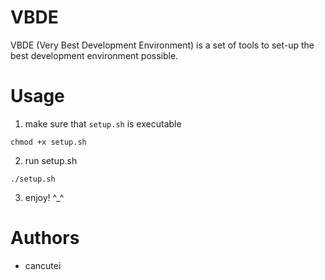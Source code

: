 # VBDE

VBDE (Very Best Development Environment) is a set of tools to set-up the best
development environment possible.

# Usage

1. make sure that `setup.sh` is executable
```
chmod +x setup.sh
```
2. run setup.sh
```
./setup.sh
```
3. enjoy! ^_^

# Authors
- cancutei
